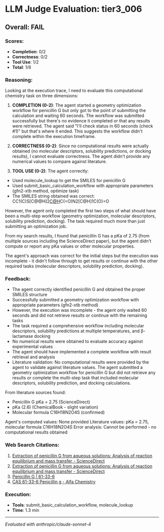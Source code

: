 # LLM Judge Evaluation: tier3_006

## Overall: FAIL

### Scores:
- **Completion**: 0/2
- **Correctness**: 0/2
- **Tool Use**: 1/2
- **Total**: 1/6

### Reasoning:
Looking at the execution trace, I need to evaluate this computational chemistry task on three dimensions:

1. **COMPLETION (0-2)**: The agent started a geometry optimization workflow for penicillin G but only got to the point of submitting the calculation and waiting 60 seconds. The workflow was submitted successfully but there's no evidence it completed or that any results were retrieved. The agent said "I'll check status in 60 seconds (check #1)" but that's where it ended. This suggests the workflow didn't complete within the execution timeframe.

2. **CORRECTNESS (0-2)**: Since no computational results were actually obtained (no molecular descriptors, solubility predictions, or docking results), I cannot evaluate correctness. The agent didn't provide any numerical values to compare against literature.

3. **TOOL USE (0-2)**: The agent correctly:
- Used molecule_lookup to get the SMILES for penicillin G
- Used submit_basic_calculation_workflow with appropriate parameters (gfn2-xtb method, optimize task)
- The SMILES string obtained was correct: CC1(C)S[C@@H]2[C@H](NC(=O)Cc3ccccc3)C(=O)N2[C@H]1C(O)=O

However, the agent only completed the first two steps of what should have been a multi-step workflow (geometry optimization, molecular descriptors, solubility prediction, docking). The task required much more than just submitting an optimization job.

From my search results, I found that penicillin G has a pKa of 2.75 (from multiple sources including the ScienceDirect paper), but the agent didn't compute or report any pKa values or other molecular properties.

The agent's approach was correct for the initial steps but the execution was incomplete - it didn't follow through to get results or continue with the other required tasks (molecular descriptors, solubility prediction, docking).

### Feedback:
- The agent correctly identified penicillin G and obtained the proper SMILES structure
- Successfully submitted a geometry optimization workflow with appropriate parameters (gfn2-xtb method)
- However, the execution was incomplete - the agent only waited 60 seconds and did not retrieve results or continue with the remaining tasks
- The task required a comprehensive workflow including molecular descriptors, solubility predictions at multiple temperatures, and β-lactamase docking
- No numerical results were obtained to evaluate accuracy against experimental values
- The agent should have implemented a complete workflow with result retrieval and analysis
- Literature validation: No computational results were provided by the agent to validate against literature values. The agent submitted a geometry optimization workflow for penicillin G but did not retrieve any results or complete the multi-step task that included molecular descriptors, solubility prediction, and docking calculations.

From literature sources found:
- Penicillin G pKa = 2.75 (ScienceDirect)
- pKa (2.6) (ChemicalBook - slight variation)
- Molecular formula C16H18N2O4S (confirmed)

Agent's computed values: None provided
Literature values: pKa = 2.75, molecular formula C16H18N2O4S
Error analysis: Cannot be performed - no computational results obtained

### Web Search Citations:
1. [Extraction of penicillin G from aqueous solutions: Analysis of reaction equilibrium and mass transfer - ScienceDirect](https://www.sciencedirect.com/science/article/abs/pii/S1383586608000701)
2. [Extraction of penicillin G from aqueous solutions: Analysis of reaction equilibrium and mass transfer - ScienceDirect](https://www.sciencedirect.com/science/article/abs/pii/S1383586608000701)
3. [Penicillin G | 61-33-6](https://www.chemicalbook.com/ChemicalProductProperty_EN_CB1211939.htm)
4. [CAS 61-33-6 Penicillin g - Alfa Chemistry](https://www.alfa-chemistry.com/product/penicillin-g-cas-61-33-6-1451.html)

### Execution:
- **Tools**: submit_basic_calculation_workflow, molecule_lookup
- **Time**: 1.3 min

---
*Evaluated with anthropic/claude-sonnet-4*
